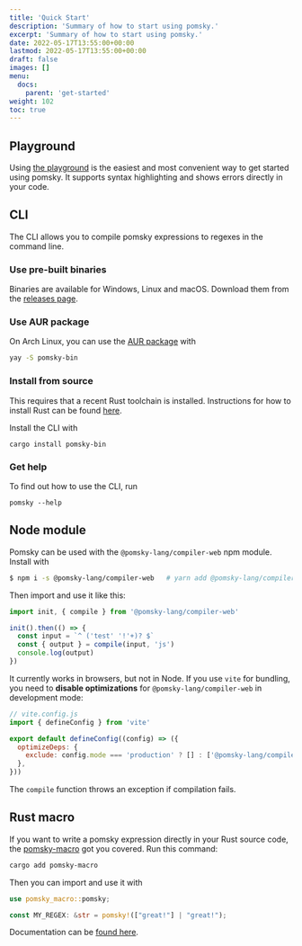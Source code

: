 ```yaml
---
title: 'Quick Start'
description: 'Summary of how to start using pomsky.'
excerpt: 'Summary of how to start using pomsky.'
date: 2022-05-17T13:55:00+00:00
lastmod: 2022-05-17T13:55:00+00:00
draft: false
images: []
menu:
  docs:
    parent: 'get-started'
weight: 102
toc: true
---
```


## Playground

Using [the playground](https://playground.pomsky-lang.org/) is the easiest and most convenient
way to get started using pomsky. It supports syntax highlighting and shows errors directly in your
code.

## CLI

The CLI allows you to compile pomsky expressions to regexes in the command line.

### Use pre-built binaries

Binaries are available for Windows, Linux and macOS. Download them from the
[releases page](https://github.com/pomsky-lang/pomsky/releases).

### Use AUR package

On Arch Linux, you can use the [AUR package](https://aur.archlinux.org/packages/pomsky-bin) with

```sh
yay -S pomsky-bin
```

### Install from source

This requires that a recent Rust toolchain is installed. Instructions for how to install Rust can be
found [here](https://www.rust-lang.org/tools/install).

Install the CLI with

```
cargo install pomsky-bin
```

### Get help

To find out how to use the CLI, run

```
pomsky --help
```

## Node module

Pomsky can be used with the `@pomsky-lang/compiler-web` npm module. Install with

```sh
$ npm i -s @pomsky-lang/compiler-web   # yarn add @pomsky-lang/compiler-web
```

Then import and use it like this:

```js
import init, { compile } from '@pomsky-lang/compiler-web'

init().then(() => {
  const input = `^ ('test' '!'+)? $`
  const { output } = compile(input, 'js')
  console.log(output)
})
```

It currently works in browsers, but not in Node. If you use `vite` for bundling, you need to **disable optimizations** for `@pomsky-lang/compiler-web` in development mode:

```js
// vite.config.js
import { defineConfig } from 'vite'

export default defineConfig((config) => ({
  optimizeDeps: {
    exclude: config.mode === 'production' ? [] : ['@pomsky-lang/compiler-web'],
  },
}))
```

The `compile` function throws an exception if compilation fails.

## Rust macro

If you want to write a pomsky expression directly in your Rust source code, the
[pomsky-macro](https://crates.io/crates/pomsky-macro) got you covered. Run this command:

```sh
cargo add pomsky-macro
```

Then you can import and use it with

```rs
use pomsky_macro::pomsky;

const MY_REGEX: &str = pomsky!(["great!"] | "great!");
```

Documentation can be [found here](https://docs.rs/pomsky-macro/latest/pomsky_macro/).
